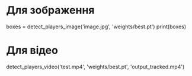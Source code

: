 # Для зображення
boxes = detect_players_image('image.jpg', 'weights/best.pt')
print(boxes)

# Для відео
detect_players_video('test.mp4', 'weights/best.pt', 'output_tracked.mp4')
